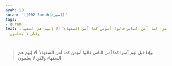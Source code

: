 ```yaml
---
ayah: 13
surah: '[[002-Surah|سورة]]'
tags:
- quran
text: وإذا قيل لهم آمنوا كما آمن الناس قالوا أنؤمن كما آمن السفهاء ۗ ألا إنهم هم السفهاء
  ولكن لا يعلمون

---
```

> وإذا قيل لهم آمنوا كما آمن الناس قالوا أنؤمن كما آمن السفهاء ۗ ألا إنهم هم السفهاء ولكن لا يعلمون
